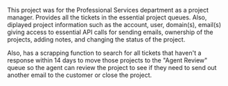 This project was for the Professional Services department as a project manager. Provides all the tickets in the essential project queues. Also, diplayed project information such as the account, user, domain(s), email(s) giving access to essential API calls for sending emails, ownership of the projects, adding notes, and changing the status of the project.

Also, has a scrapping function to search for all tickets that haven't a response within 14 days to move those projects to the "Agent Review" queue so the agent can review the project to see if they need to send out another email to the customer or close the project.
